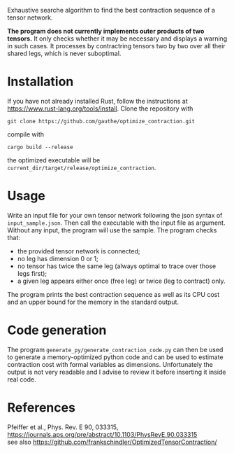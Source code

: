 Exhaustive searche algorithm to find the best contraction sequence of a tensor network.

**The program does not currently implements outer products of two tensors.** It only checks whether it may be necessary and displays a warning in such cases. It processes by contractring tensors two by two over all their shared legs, which is never suboptimal.


# Installation
If you have not already installed Rust, follow the instructions at https://www.rust-lang.org/tools/install.
Clone the repository with
```
git clone https://github.com/gauthe/optimize_contraction.git
```
compile with
```
cargo build --release
```
the optimized executable will be `current_dir/target/release/optimize_contraction`.

# Usage
Write an input file for your own tensor network following the json syntax of `input_sample.json`. Then call the executable with the input file as argument. Without any input, the program will use the sample.
The program checks that:
* the provided tensor network is connected;
* no leg has dimension 0 or 1;
* no tensor has twice the same leg (always optimal to trace over those legs first);
* a given leg appears either once (free leg) or twice (leg to contract) only.

The program prints the best contraction sequence as well as its CPU cost and an upper bound for the memory in the standard output.

# Code generation
The program `generate_py/generate_contraction_code.py` can then be used to generate a memory-optimized python code and can be used to estimate contraction cost with formal variables as dimensions. Unfortunately the output is not very readable and I advise to review it before inserting it inside real code.

# References
Pfeiffer et al., Phys. Rev. E 90, 033315, https://journals.aps.org/pre/abstract/10.1103/PhysRevE.90.033315  
see also https://github.com/frankschindler/OptimizedTensorContraction/
